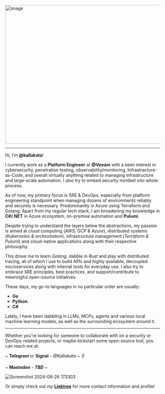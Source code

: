 <img width="800" height="450" alt="image" src="https://github.com/user-attachments/assets/a4feecc8-5dfe-476a-92d7-425d63c7231e" />

  
  
______________________________________________________________________________________________________________________________________________________________________________________________________________________________________________________________________________________________________________________________________________________________________________________________________

Hi, I’m **@kallakata**!
  
  

I currently work as a **Platform Engineer** at **@Veeam** with a keen interest in cybersecurity, penetration testing, observability/monitoring, Infrastracture-as-Code, and overall virtually anything related to managing infrastructure and large-scale automation. I also try to embed security mindset into whole process.

As of now, my primary focus is SRE & DevOps, especially from platform engineering standpoint when managing dozens of environments reliably and securely is necessary. Predominantly in Azure using Terraform and Golang. Apart from my regular tech stack, I am broadening my knowledge in **C#/.NET** in Azure ecosystem, on-premise automation and **Pulumi**.

Despite trying to understand the layers below the abstractions, my passion is aimed at cloud computing (_AWS, GCP & Azure_), distributed systems (_Kubernetes & orchestration_), infrastructure management (_Terraform & Pulumi_) and cloud-native applications along with their respective philosophy.

This drove me to learn _Golang_, dabble in _Rust_ and play with distributed tracing, all of which I use to build APIs and highly available, decoupled microservices along with internal tools for everyday use. I also try to embrace SRE principles, best practices, and support/contribute to meaningful open-source initiatives.

These days, my go-to languages in no particular order are usually:
* **Go**
* **Python**
* **C#**

Lately, I have been dabbling in LLMs, MCPs, agents and various local machine learning models, as well as the surrounding ecosystem around it.


______________________________________________________________________________________________________________________________________________________________________________________________________________________________________________________________________________________________________________________________________________________________________________________________________


Whether you're looking for someone to collaborate with on a security or DevOps-related projects, or maybe kickstart some open-source tool, you can reach me at:

~ **Telegram** or **Signal** - *@Kallakata* ~ :v:

~ **Mastodon** - _**TBD**_ ~

![Screenshot 2024-08-26 173303](https://github.com/user-attachments/assets/5aab9b83-4310-4cd6-acdd-08d6afb86693)


Or simply check out my [**Linktree**](https://linktr.ee/pavelvarenka) for more contact information and profile!
